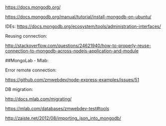 https://docs.mongodb.org/

https://docs.mongodb.org/manual/tutorial/install-mongodb-on-ubuntu/

IDEs: https://docs.mongodb.org/ecosystem/tools/administration-interfaces/

Reusing connection:

http://stackoverflow.com/questions/24621940/how-to-properly-reuse-connection-to-mongodb-across-nodejs-application-and-module

##MongoLab - Mlab:

Error remote connection:

https://github.com/zmwebdev/node-express-examples/issues/51

DB migration:

http://docs.mlab.com/migrating/

https://mlab.com/databases/zmwebdev-test#tools

http://zaiste.net/2012/08/importing_json_into_mongodb/
